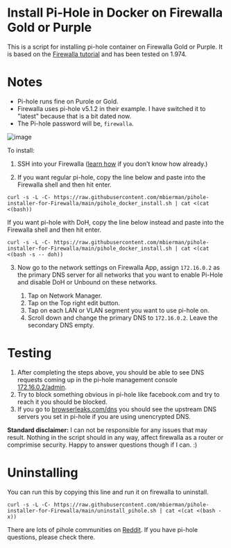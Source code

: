# Install Pi-Hole in Docker on Firewalla Gold or Purple

This is a script for installing pi-hole container on Firewalla Gold or Purple. It is based on the [Firewalla tutorial](https://help.firewalla.com/hc/en-us/articles/360051625034-Guide-How-to-install-Pi-Hole-on-Gold-Purple-Beta-) and has been tested on 1.974.

# Notes
- Pi-hole runs fine on Purole or Gold.
- Firewalla uses pi-hole v5.1.2  in their example. I have switched it to "latest" because that is a bit dated now. 
- The Pi-hole password will be, `firewalla`.

![image](https://user-images.githubusercontent.com/1205471/180276302-1dfdb91f-952c-4194-8d06-371f1c14912d.png)


To install:
1. SSH into your Firewalla ([learn how](https://help.firewalla.com/hc/en-us/articles/115004397274-How-to-access-Firewalla-using-SSH-) if you don't know how already.)

2. If you want regular pi-hole, copy the line below and paste into the Firewalla shell and then hit enter. 

```
curl -s -L -C- https://raw.githubusercontent.com/mbierman/pihole-installer-for-Firewalla/main/pihole_docker_install.sh | cat <(cat <(bash))
```

If you want pi-hole with DoH, copy the line below instead and paste into the Firewalla shell and then hit enter.
```
curl -s -L -C- https://raw.githubusercontent.com/mbierman/pihole-installer-for-Firewalla/main/pihole_docker_install.sh | cat <(cat <(bash -s -- doh))
```

3. Now go to the network settings on Firewalla App, assign `172.16.0.2` as the primary DNS server for all networks that you want to enable Pi-Hole and disable DoH or Unbound on these networks.

     1. Tap on Network Manager. 
     1. Tap on the Top right edit button.
     1. Tap on each LAN or VLAN segment you want to use pi-hole on.
     1. Scroll down and change the primary DNS to `172.16.0.2`. Leave the secondary DNS empty.
     

# Testing
1. After completing the steps above, you should be able to see DNS requests coming up in the pi-hole management console [172.16.0.2/admin](http://172.16.0.2/admin).
2. Try to block something obvious in pi-hole like facebook.com and try to reach it you should be blocked. 
3. If you go to [browserleaks.com/dns](https://browserleaks.com/dns) you should see the upstream DNS servers you set in pi-hole if you are using unencrypted DNS. 


**Standard disclaimer:** I can not be responsible for any issues that may result. Nothing in the script should in any way, affect firewalla as a router or comprimise security. Happy to answer questions though if I can. :)

# Uninstalling

You can run this by copying this line and run it on firewalla to uninstall. 
```
curl -s -L -C- https://raw.githubusercontent.com/mbierman/pihole-installer-for-Firewalla/main/uninstall_pihole.sh | cat <(cat <(bash -x))
```

There are lots of pihole communities on [Reddit](https://www.reddit.com/r/pihole/). If you have pi-hole questions, please check there. 
